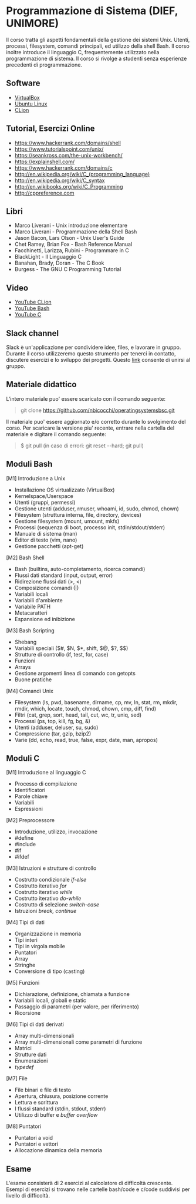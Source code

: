 # Programmazione di Sistema (DIEF, UNIMORE)

Il corso tratta gli aspetti fondamentali della gestione dei sistemi Unix. Utenti, processi, filesystem, comandi principali, ed utilizzo della shell Bash. Il corso inoltre introduce il linguaggio C, frequentemente utilizzato nella programmazione di sistema. Il corso si rivolge a studenti senza esperienze precedenti di programmazione.

## Software
* [VirtualBox](https://www.virtualbox.org/wiki/Downloads)
* [Ubuntu Linux](https://www.ubuntu-it.org/download)
* [CLion](https://www.jetbrains.com/clion/)

## Tutorial, Esercizi Online
* https://www.hackerrank.com/domains/shell
* https://www.tutorialspoint.com/unix/
* https://seankross.com/the-unix-workbench/
* https://explainshell.com/
* https://www.hackerrank.com/domains/c
* http://en.wikipedia.org/wiki/C_(programming_language)
* http://en.wikipedia.org/wiki/C_syntax
* http://en.wikibooks.org/wiki/C_Programming
* http://cppreference.com 

## Libri
* Marco Liverani - Unix introduzione elementare
* Marco Liverani - Programmazione della Shell Bash
* Jason Bacon, Lars Olson - Unix User's Guide
* Chet Ramey, Brian Fox - Bash Reference Manual
* Facchinetti, Larizza, Rubini - Programmare in C
* BlackLight - Il Linguaggio C
* Banahan, Brady, Doran - The C Book
* Burgess - The GNU C Programming Tutorial

## Video
* [YouTube CLion](https://www.youtube.com/playlist?list=PLQ176FUIyIUb_J7ZEi2IDe9132-dq_vQL)
* [YouTube Bash](https://www.youtube.com/watch?v=62-hJarauK4&list=PLhlcRDRHVUzR-5TKDC1VPMtyhEyyQ5uwy)
* [YouTube C]()

## Slack channel
Slack è un'applicazione per condividere idee, files, e lavorare in gruppo. Durante il corso utilizzeremo questo strumento per tenerci in contatto, discutere esercizi e lo sviluppo dei progetti. Questo [link](https://join.slack.com/t/dief-pds/shared_invite/zt-niz30yi9-IjZFCmhcQhycAd4aRThtTQ) consente di unirsi al gruppo.

## Materiale didattico
L'intero materiale puo' essere scaricato con il comando seguente:

> git clone https://github.com/nbicocchi/operatingsystemsbsc.git

Il materiale puo' essere aggiornato e/o corretto durante lo svolgimento del corso. Per scaricare la versione piu' recente, entrare nella cartella del materiale e digitare il comando seguente:

> $ git pull (in caso di errori: git reset --hard; git pull)

## Moduli Bash
[M1] Introduzione a Unix
* Installazione OS virtualizzato (VirtualBox)
* Kernelspace/Userspace
* Utenti (gruppi, permessi)
* Gestione utenti (adduser, rmuser, whoami, id, sudo, chmod, chown)
* Filesystem (struttura interna, file, directory, devices)
* Gestione filesystem (mount, umount, mkfs)
* Processi (sequenza di boot, processo init, stdin/stdout/stderr)
* Manuale di sistema (man)
* Editor di testo (vim, nano)
* Gestione pacchetti (apt-get)

[M2] Bash Shell
* Bash (builtins, auto-completamento, ricerca comandi)
* Flussi dati standard (input, output, error)
* Ridirezione flussi dati (>, <)
* Composizione comandi (|)
* Variabili locali
* Variabili d'ambiente
* Variabile PATH
* Metacaratteri
* Espansione ed inibizione

[M3] Bash Scripting
* Shebang
* Variabili speciali ($#, $N, $\*, shift, $@, $?, $$)
* Strutture di controllo (if, test, for, case)
* Funzioni
* Arrays
* Gestione argomenti linea di comando con getopts
* Buone pratiche

[M4] Comandi Unix
* Filesystem (ls, pwd, basename, dirname, cp, mv, ln, stat, rm, mkdir, rmdir, which, locate, touch, chmod, chown, cmp, diff, find)
* Filtri (cat, grep, sort, head, tail, cut, wc, tr, uniq, sed)
* Processi (ps, top, kill, fg, bg, &)
* Utenti (adduser, deluser, su, sudo)
* Compressione (tar, gzip, bzip2)
* Varie (dd, echo, read, true, false, expr, date, man, apropos)

## Moduli C
[M1] Introduzione al linguaggio C
* Processo di compilazione
* Identificatori
* Parole chiave 
* Variabili
* Espressioni

[M2] Preprocessore
* Introduzione, utilizzo, invocazione
* \#define
* \#include
* \#if
* \#ifdef

[M3] Istruzioni e strutture di controllo
* Costrutto condizionale *if-else*
* Costrutto iterativo *for*
* Costrutto iterativo *while*
* Costrutto iterativo *do-while*
* Costrutto di selezione *switch-case*
* Istruzioni *break, continue*

[M4] Tipi di dati
* Organizzazione in memoria
* Tipi interi
* Tipi in virgola mobile
* Puntatori
* Array
* Stringhe 
* Conversione di tipo (casting)

[M5] Funzioni
* Dichiarazione, definizione, chiamata a funzione
* Variabili locali, globali e static
* Passaggio di parametri (per valore, per riferimento)
* Ricorsione

[M6] Tipi di dati derivati
* Array multi-dimensionali
* Array multi-dimensionali come parametri di funzione
* Matrici
* Strutture dati
* Enumerazioni
* *typedef*

[M7] File
* File binari e file di testo
* Apertura, chiusura, posizione corrente
* Lettura e scrittura
* I flussi standard (stdin, stdout, stderr)
* Utilizzo di buffer e *buffer overflow*

[M8] Puntatori 
* Puntatori a void
* Puntatori e vettori
* Allocazione dinamica della memoria


## Esame
L'esame consisterà di 2 esercizi al calcolatore di difficoltà crescente. Esempi di esercizi si trovano nelle cartelle bash/code e c/code suddivisi per livello di difficoltà.
